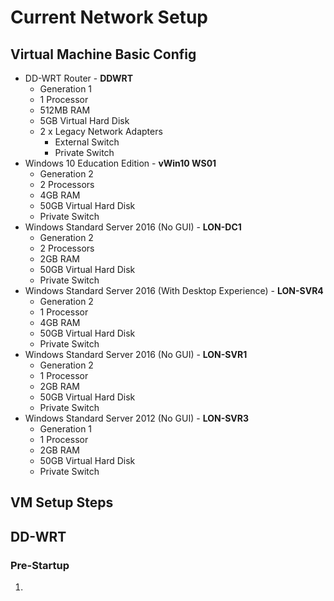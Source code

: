 # Current Network Setup

## Virtual Machine Basic Config
- DD-WRT Router - **DDWRT**
	- Generation 1
	- 1 Processor
	- 512MB RAM
	- 5GB Virtual Hard Disk
	- 2 x Legacy Network Adapters
		- External Switch
		- Private Switch
- Windows 10 Education Edition - **vWin10 WS01**
	- Generation 2
	- 2 Processors
	- 4GB RAM
	- 50GB Virtual Hard Disk
	- Private Switch
- Windows Standard Server 2016 (No GUI) - **LON-DC1**
	- Generation 2
	- 2 Processors
	- 2GB RAM
	- 50GB Virtual Hard Disk
	- Private Switch
- Windows Standard Server 2016 (With Desktop Experience) - **LON-SVR4**
	- Generation 2
	- 1 Processor
	- 4GB RAM
	- 50GB Virtual Hard Disk
	- Private Switch
- Windows Standard Server 2016 (No GUI) - **LON-SVR1**
	- Generation 2
	- 1 Processor
	- 2GB RAM
	- 50GB Virtual Hard Disk
	- Private Switch
- Windows Standard Server 2012 (No GUI) - **LON-SVR3**
	- Generation 1
	- 1 Processor
	- 2GB RAM
	- 50GB Virtual Hard Disk
	- Private Switch
## VM Setup Steps

## DD-WRT
### Pre-Startup
1. 
